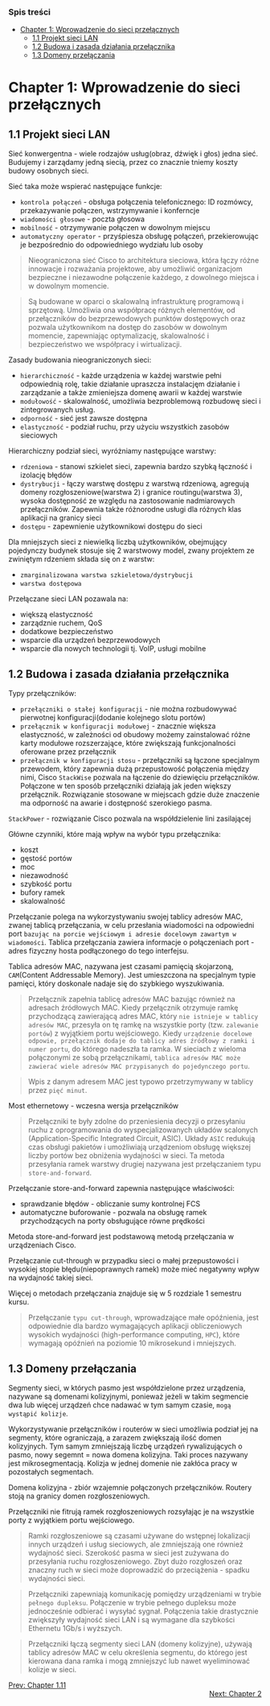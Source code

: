 ### Spis treści
- [Chapter 1: Wprowadzenie do sieci przełącznych](#chapter-1-wprowadzenie-do-sieci-prze%c5%82%c4%85cznych)
  - [1.1 Projekt sieci LAN](#11-projekt-sieci-lan)
  - [1.2 Budowa i zasada działania przełącznika](#12-budowa-i-zasada-dzia%c5%82ania-prze%c5%82%c4%85cznika)
  - [1.3 Domeny przełączania](#13-domeny-prze%c5%82%c4%85czania)

# Chapter 1: Wprowadzenie do sieci przełącznych

## 1.1 Projekt sieci LAN

Sieć konwergentna - wiele rodzajów usług(obraz, dźwięk i głos) jedna sieć. Budujemy i zarządamy jedną siecią, przez co znacznie tniemy koszty budowy osobnych sieci.

Sieć taka może wspierać następujące funkcje:
- `kontrola połączeń` - obsługa połączenia telefonicznego: ID rozmówcy, przekazywanie połączen, wstrzymywanie i konferncje
- `wiadomości głosowe` - poczta głosowa
- `mobilność` - otrzymywanie połączen w dowolnym miejscu
- `automatyczny operator` - przyśpiesza obsługę połączeń, przekierowując je bezpośrednio do odpowiedniego wydziału lub osoby

>Nieograniczona sieć Cisco to architektura sieciowa, która łączy różne innowacje i rozważania projektowe, aby umożliwić organizacjom bezpieczne i niezawodne połączenie każdego, z dowolnego miejsca i w dowolnym momencie. 

>Są budowane w oparci o skalowalną infrastrukturę programową i sprzętową. Umożliwia ona współpracę różnych elementów, od przełączników do bezprzewodowych punktów dostępowych oraz pozwala użytkownikom na dostęp do zasobów w dowolnym momencie, zapewniając optymalizację, skalowalność i bezpieczeństwo we współpracy i wirtualizacji.

Zasady budowania nieograniczonych sieci:
- `hierarchiczność` -  każde urządzenia w każdej warstwie pełni odpowiednią rolę, takie działanie upraszcza instalacjęm działanie i zarządzanie a także zmieniejsza domenę awarii w każdej warstwie
- `modułowość` - skalowalność, umożliwia bezproblemową rozbudowę sieci i zintegrowanych usług.
- `odporność` - sieć jest zawsze dostępna
- `elastyczność` - podział ruchu, przy użyciu wszystkich zasobów sieciowych

Hierarchiczny podział sieci, wyróżniamy następujące warstwy:
- `rdzeniowa` - stanowi szkielet sieci, zapewnia bardzo szybką łączność i izolację błędów
- `dystrybucji` - łączy warstwę dostępu z warstwą rdzeniową, agregują domeny rozgłoszeniowe(warstwa 2) i granice routingu(warstwa 3), wysoka dostępność ze względu na zastosowanie nadmiarowych przełączników. Zapewnia także różnorodne usługi dla różnych klas aplikacji na granicy sieci
- `dostępu` - zapewnienie użytkownikowi dostępu do sieci

Dla mniejszych sieci z niewielką liczbą użytkowników, obejmujący pojedynczy budynek stosuje się 2 warstwowy model, zwany projektem ze zwiniętym rdzeniem składa się on z warstw:
- `zmarginalizowana warstwa szkieletowa/dystrybucji`
- `warstwa dostępowa`

Przełączane sieci LAN pozawala na:
- większą elastyczność
- zarządznie ruchem, QoS
- dodatkowe bezpieczeństwo
- wsparcie dla urządzeń bezprzewodowych
- wsparcie dla nowych technologii tj. VoIP, usługi mobilne

## 1.2 Budowa i zasada działania przełącznika

Typy przełączników:
- `przełączniki o stałej konfiguracji` - nie można rozbudowywać pierwotnej konfiguracji(dodanie kolejnego slotu portów)
- `przełącznik w konfiguracji modułowej` - znacznie większa elastyczność, w zależności od obudowy możemy zainstalować różne karty modułowe rozszerzające, które zwiększają funkcjonalności oferowane przez przełącznik
- `przełącznik w konfiguracji stosu` - przełączniki są łączone specjalnym przewodem, który zapewnia dużą przepustowość połączenia między nimi, Cisco `StackWise` pozwala na łączenie do dziewięciu przełączników. Połączone w ten sposób przełączniki działają jak jeden większy przełącznik. Rozwiązanie stosowane w miejscach gdzie duże znaczenie ma odporność na awarie i dostępność szerokiego pasma. 

`StackPower` - rozwiązanie Cisco pozwala na współdzielenie lini zasilającej

Główne czynniki, które mają wpływ na wybór typu przełącznika:
- koszt
- gęstość portów
- moc
- niezawodność
- szybkość portu
- bufory ramek
- skalowalność

Przełączanie polega na wykorzystywaniu swojej tablicy adresów MAC, zwanej tablicą przełączania, w celu przesłania wiadomości na odpowiedni port `bazując na porcie wejściowym i adresie docelowym zawartym w wiadomości`. Tablica przełączania zawiera informacje o połączeniach port - adres fizyczny hosta podłączonego do tego interfejsu.

Tablica adresów MAC, nazywana jest czasami pamięcią skojarzoną, `CAM`(Content Addressable Memory). Jest umieszczona na specjalnym typie pamięci, który doskonale nadaje się do szybkiego wyszukiwania. 

>Przełącznik zapełnia tablicę adresów MAC bazując również na adresach źródłowych MAC. Kiedy przełącznik otrzymuje ramkę przychodzącą zawierającą adres MAC, który `nie istnieje w tablicy adresów MAC`, przesyła on tę ramkę na wszystkie porty (tzw. `zalewanie portów`) z wyjątkiem portu wejściowego. Kiedy `urządzenie docelowe odpowie, przełącznik dodaje do tablicy adres źródłowy z ramki i numer portu`, do którego nadeszła ta ramka. W sieciach z wieloma połączonymi ze sobą przełącznikami, `tablica adresów MAC może zawierać wiele adresów MAC przypisanych do pojedynczego portu`.

>Wpis z danym adresem MAC jest typowo przetrzymywany w tablicy przez `pięć minut`.

Most ethernetowy - wczesna wersja przełączników

> Przełączniki te były zdolne do przeniesienia decyzji o przesyłaniu ruchu z oprogramowania do wyspecjalizowanych układów scalonych (Application-Specific Integrated Circuit, ASIC). Układy `ASIC` redukują czas obsługi pakietów i umożliwiają urządzeniom obsługę większej liczby portów bez obniżenia wydajności w sieci. Ta metoda przesyłania ramek warstwy drugiej nazywana jest przełączaniem typu `store-and-forward`.

Przełączanie store-and-forward zapewnia następujące właściwości:
- sprawdzanie błędów - obliczanie sumy kontrolnej FCS
- automatyczne buforowanie - pozwala na obsługę ramek przychodzących na porty obsługujące równe prędkości

Metoda store-and-forward jest podstawową metodą przełączania w urządzeniach Cisco.

Przełączanie cut-through w przypadku sieci o małej przepustowości i wysokiej stopie błędu(niepoprawnych ramek) może mieć negatywny wpływ na wydajność takiej sieci.

Więcej o metodach przełączania znajduje się w 5 rozdziale 1 semestru kursu.

>Przełączanie `typu cut-through`, wprowadzające małe opóźnienia, jest odpowiednie dla bardzo wymagających aplikacji obliczeniowych wysokich wydajności (high-performance computing, `HPC`), które wymagają opóźnień na poziomie 10 mikrosekund i mniejszych.

## 1.3 Domeny przełączania

Segmenty sieci, w których pasmo jest współdzielone przez urządzenia, nazywane są domenami kolizyjnymi, ponieważ jeżeli w takim segmencie dwa lub więcej urządzeń chce nadawać w tym samym czasie, `mogą wystąpić kolizje`.

Wykorzystywanie przełączników i routerów w sieci umożliwia podział jej na segmenty, które ograniczają, a zarazem zwiększają ilość domen kolizyjnych. Tym samym zmniejszają liczbę urządzeń rywalizujących o pasmo, nowy segemnt = nowa domena kolizyjna. Taki proces nazywany jest mikrosegmentacją. Kolizja w jednej domenie nie zakłóca pracy w pozostałych segmentach.

Domena kolizyjna - zbiór wzajemnie połączonych przełączników. Routery stoją na granicy domen rozgłoszeniowych.

Przełączniki nie fitrują ramek rozgłoszeniowych rozsyłając je na wszystkie porty z wyjątkiem portu wejściowego.

>Ramki rozgłoszeniowe są czasami używane do wstępnej lokalizacji innych urządzeń i usług sieciowych, ale zmniejszają one również wydajność sieci. Szerokość pasma w sieci jest zużywana do przesyłania ruchu rozgłoszeniowego. Zbyt dużo rozgłoszeń oraz znaczny ruch w sieci może doprowadzić do przeciążenia - spadku wydajności sieci.

>Przełączniki zapewniają komunikację pomiędzy urządzeniami w trybie `pełnego dupleksu`. Połączenie w trybie pełnego dupleksu może jednocześnie odbierać i wysyłać sygnał. Połączenia takie drastycznie zwiększyły wydajność sieci LAN i są wymagane dla szybkości Ethernetu 1Gb/s i wyższych.

>Przełączniki łączą segmenty sieci LAN (domeny kolizyjne), używają tablicy adresów MAC w celu określenia segmentu, do którego jest kierowana dana ramka i mogą zmniejszyć lub nawet wyeliminować kolizje w sieci.

<div>
<a href="../routing-switching-1v5/chapter-11.md">Prev: Chapter 1.11</a>
</div>
<div align="right">
<a href="chapter-02.md">Next: Chapter 2</a>
</div>